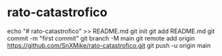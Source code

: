 # rato-catastrofico
echo "# rato-catastrofico" >> README.md
git init
git add README.md
git commit -m "first commit"
git branch -M main
git remote add origin https://github.com/SnXMike/rato-catastrofico.git
git push -u origin main
